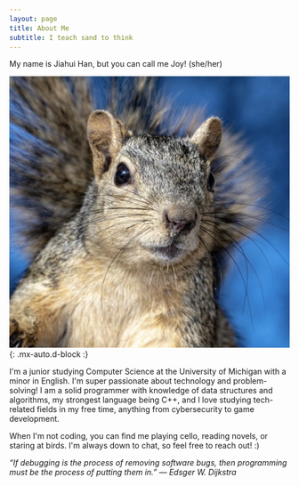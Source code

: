 ```yaml
---
layout: page
title: About Me
subtitle: I teach sand to think
---
```


My name is Jiahui Han, but you can call me Joy! (she/her)

![Heyaaa](/assets/img/squirrel2.jpg){: .mx-auto.d-block :}

I'm a junior studying Computer Science at the University of Michigan with a minor in English. I'm super passionate about technology and problem-solving! I am a solid programmer with knowledge of data structures and algorithms, my strongest language being C++, and I love studying tech-related fields in my free time, anything from cybersecurity to game development. 

When I'm not coding, you can find me playing cello, reading novels, or staring at birds. I'm always down to chat, so feel free to reach out! :)

*“If debugging is the process of removing software bugs, then programming must be the process of putting them in.” ― Edsger W. Dijkstra*
